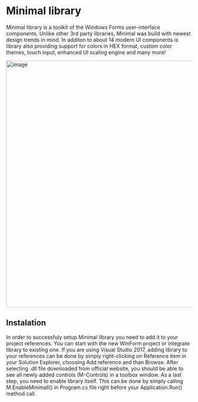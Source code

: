 # Minimal library

Minimal library is a toolkit of the Windows Forms user-interface components. Unlike other 3rd party libraries, Minimal was build with newest design trends in mind. In additon to about 14 modern UI components is library also providing support for colors in HEX format, custom color themes, touch input, enhanced UI scaling engine and many more!

<img width="669" alt="image" src="https://user-images.githubusercontent.com/34581569/50426343-d182d700-088b-11e9-8830-ac5dbd69e5e6.png">

## Instalation

In order to successfuly setup Minimal library you need to add it to your project references. You can start with the new WinForm project or integrate library to existing one. If you are using Visual Studio 2017, adding library to your references can be done by simply right-clicking on Reference item in your Solution Explorer, choosing Add reference and than Browse. After selecting .dll file downloaded from official website, you should be able to see all newly added controls (M-Controls) in a toolbox window. As a last step, you need to enable library itself. This can be done by simply calling M.EnableMinimall() in Program.cs file right before your Application.Run() method call. 

